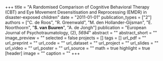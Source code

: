 +++
title = "A Randomised Comparison of Cognitive Behavioral Therapy (CBT) and Eye Movement Desensitisation and Reprocessing (EMDR) in disaster-exposed children"
date = "2011-01-01"
publication_types = ["2"]
authors = ["C. de Roos", "R. Greenwald", "M. den Hollander-Gijsman", "E. Noorthoorn", "**S. van Buuren**", "A. de Jongh"]
publication = "European Journal of Psychotraumatology, (2), _5694_"
abstract = ""
abstract_short = ""
image_preview = ""
selected = false
projects = []
tags = []
url_pdf = ""
url_preprint = ""
url_code = ""
url_dataset = ""
url_project = ""
url_slides = ""
url_video = ""
url_poster = ""
url_source = ""
math = true
highlight = true
[header]
image = ""
caption = ""
+++
